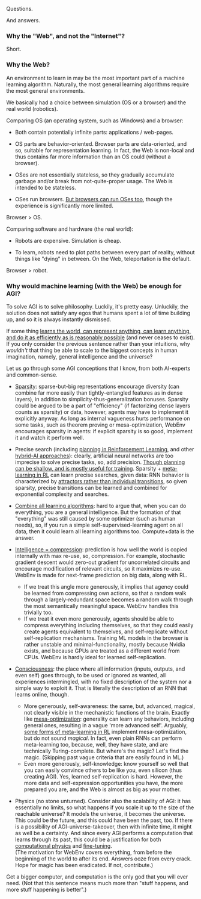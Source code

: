 Questions.

And answers.

### Why the "Web", and not the "Internet"?

Short.

### Why the Web?

An environment to learn in may be the most important part of a machine learning algorithm. Naturally, the most general learning algorithms require the most general environments.

We basically had a choice between simulation (OS or a browser) and the real world (robotics).

Comparing OS (an operating system, such as Windows) and a browser:

- Both contain potentially infinite parts: applications / web-pages.

- OS parts are behavior-oriented. Browser parts are data-oriented, and so, suitable for representation learning. In fact, the Web is non-local and thus contains far more information than an OS could (without a browser).

- OSes are not essentially stateless, so they gradually accumulate garbage and/or break from not-quite-proper usage. The Web is intended to be stateless.

- OSes run browsers. [But browsers can run OSes too](https://bellard.org/jslinux/), though the experience is significantly more limited.

Browser > OS.

Comparing software and hardware (the real world):

- Robots are expensive. Simulation is cheap.

- To learn, robots need to plot paths between every part of reality, without things like "dying" in between. On the Web, teleportation is the default.

Browser > robot.

### Why would machine learning (with the Web) be enough for AGI?

To solve AGI is to solve philosophy. Luckily, it's pretty easy. Unluckily, the solution does not satisfy any egos that humans spent a lot of time building up, and so it is always instantly dismissed.

If some thing [learns the world, can represent anything, can learn anything, and do it as efficiently as is reasonably possible](AGENTS.md) (and never ceases to exist). If you only consider the previous sentence rather than your intuitions, why *wouldn't* that thing be able to scale to the biggest concepts in human imagination, namely, general intelligence and the universe?

Let us go through some AGI conceptions that I know, from both AI-experts and common-sense.

- [Sparsity](https://numenta.com/a-thousand-brains-by-jeff-hawkins/): sparse-but-big representations encourage diversity (can combine far more easily than tightly-entangled features as in dense layers), in addition to simplicity-thus-generalization bonuses. Sparsity could be argued to be a part of "efficiency" (if factorizing dense layers counts as sparsity) or data, however, agents may have to implement it explicitly anyway. As long as internal vagueness hurts performance on some tasks, such as theorem proving or mesa-optimization, WebEnv encourages sparsity in agents: if explicit sparsity is so good, implement it and watch it perform well.

- Precise search (including [planning in Reinforcement Learning](https://arxiv.org/abs/2104.06303), and other [hybrid-AI approaches](https://opencog.org/)): clearly, artificial neural networks are too imprecise to solve precise tasks, so, add precision. [Though planning can be shallow, and is mostly useful for training](https://arxiv.org/abs/2011.04021). Sparsity + [meta-learning in RL](https://lilianweng.github.io/lil-log/2019/06/23/meta-reinforcement-learning.html) can learn precise searches, given data: RNN behavior is characterized by [attractors rather than individual transitions](https://arxiv.org/abs/1906.10720), so given sparsity, precise transitions can be learned and combined for exponential complexity and searches.

- [Combine all learning algorithms](https://singularitynet.io/): hard to argue that, when you can do everything, you are a general intelligence. But the formation of that "everything" was still caused by some optimizer (such as human needs), so, if you run a simple self-supervised-learning agent on all data, then it could learn all learning algorithms too. Compute+data is the answer.

- [Intelligence = compression](http://prize.hutter1.net/): prediction is how well the world is copied internally with max re-use, so, compression. For example, stochastic gradient descent would zero-out gradient for uncorrelated circuits and encourage modification of relevant circuits, so it maximizes re-use. WebEnv is made for next-frame prediction on big data, along with RL.
  - If we treat this angle more generously, it implies that agency could be learned from compressing own actions, so that a random walk through a largely-redundant space becomes a random walk through the most semantically meaningful space. WebEnv handles this trivially too.
  - If we treat it even more generously, agents should be able to compress everything including themselves, so that they could easily create agents equivalent to themselves, and self-replicate without self-replication mechanisms. Training ML models in the browser is rather unstable and minimal-functionality, mostly because Nvidia exists, and because GPUs are treated as a different world from CPUs. WebEnv is hardly ideal for learned self-replication.

- [Consciousness](https://plato.stanford.edu/entries/consciousness/): the place where all information (inputs, outputs, and even self) goes through, to be used or ignored as wanted, all experiences intermingled, with no fixed description of the system nor a simple way to exploit it. That is literally the description of an RNN that learns online, though.
  - More generously, self-awareness: the same, but, advanced, magical, not clearly visible in the mechanistic functions of the brain. Exactly like [mesa-optimization](https://arxiv.org/abs/1906.01820): generality can learn any behaviors, including general ones, resulting in a vague 'more advanced self'. Arguably, [some forms of meta-learning in RL](https://lilianweng.github.io/lil-log/2019/06/23/meta-reinforcement-learning.html) implement mesa-optimization, but do not sound *magical*. In fact, even plain RNNs can perform meta-learning too, because, well, they have state, and are technically Turing-complete. But where's the magic? Let's find the magic. (Skipping past vague criteria that are easily found in ML.)
  - Even more generously, self-knowledge: know yourself so well that you can easily convince others to be like you, even silicon (thus creating AGI). Yes, learned self-replication is hard. However, the more data and self-expression opportunities you have, the more prepared you are, and the Web is almost as big as your mother.

- Physics (no stone unturned). Consider also the scalability of AGI: it has essentially no limits, so what happens if you scale it up to the size of the reachable universe? It models the universe, it becomes the universe. This could be the future, and this could have been the past, too. If there is a possibility of AGI-universe-takeover, then with infinite time, it might as well be a certainty. And since every AGI performs a computation that learns through its past, this could be a justification for both [computational physics](https://www.wolframphysics.org/) and [fine-tuning](https://en.wikipedia.org/wiki/Fine-tuned_universe).    
(The motivation for WebEnv covers everything, from before the beginning of the world to after its end. Answers ooze from every crack. Hope for magic has been eradicated. If not, contribute.)

Get a bigger computer, and computation is the only god that you will ever need. (Not that this sentence means much more than "stuff happens, and more stuff happening is better".)